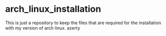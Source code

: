 # arch_linux_installation
This is just a repository to keep the files that are required for the installation with my version of arch linux.
azerty
